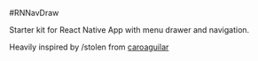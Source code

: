 #RNNavDraw

Starter kit for React Native App with menu drawer and navigation.

Heavily inspired by /stolen from [caroaguilar](https://github.com/caroaguilar/NavigationDrawerExample)
